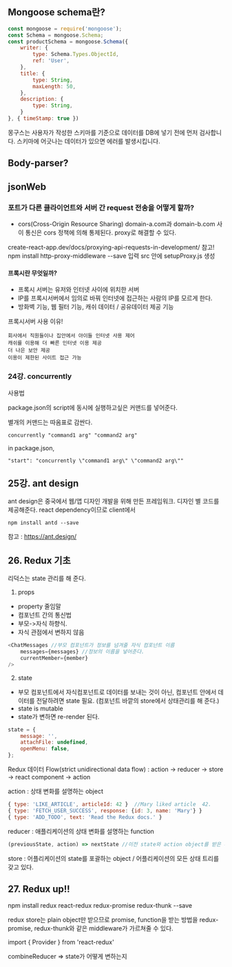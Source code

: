 ## Mongoose schema란?

```javascript
const mongoose = require('mongoose');
const Schema = mongoose.Schema;
const productSchema = mongoose.Schema({
    writer: {
        type: Schema.Types.ObjectId,
        ref: 'User',
    },
    title: {
        type: String,
        maxLength: 50,
    },
    description: {
        type: String,
    }
}, { timeStamp: true })
```
몽구스는 사용자가 작성한 스키마를 기준으로 데이터를 DB에 넣기 전에 먼저 검사합니다. 스키마에 어긋나는 데이터가 있으면 에러를 발생시킵니다.


## Body-parser?

## jsonWeb


### 포트가 다른 클라이언트와 서버 간 request 전송을 어떻게 할까?

- cors(Cross-Origin Resource Sharing)
domain-a.com과 domain-b.com 사이 통신은 cors 정책에 의해 통제된다.
proxy로 해결할 수 있다.

create-react-app.dev/docs/proxying-api-requests-in-development/ 참고!
npm install http-proxy-middleware --save 입력
src 안에 setupProxy.js 생성

#### 프록시란 무엇일까?
- 프록시 서버는 유저와 인터넷 사이에 위치한 서버
- IP를 프록시서버에서 임의로 바꿔 인터넷에 접근하는 사람의 IP를 모르게 한다.
- 방화벽 기능, 웹 필터 기능, 캐쉬 데이터 / 공유데이터 제공 기능

프록시서버 사용 이유!

    회사에서 직원들이나 집안에서 아이들 인터넷 사용 제어
    캐쉬를 이용해 더 빠른 인터넷 이용 제공
    더 나은 보안 제공
    이용이 제한된 사이트 접근 가능


### 24강. concurrently

사용법

package.json의 script에 동시에 실행하고싶은 커맨드를 넣어준다.

별개의 커맨드는 따옴표로 감싼다.

    concurrently "command1 arg" "command2 arg"

in package.json, 

    "start": "concurrently \"command1 arg\" \"command2 arg\""

## 25강. ant design

ant design은 중국에서 웹/앱 디자인 개발을 위해 만든 프레임워크.
디자인 별 코드를 제공해준다.
react dependency이므로 client에서

    npm install antd --save

참고 : https://ant.design/


## 26. Redux 기초

리덕스는 state 관리를 해 준다.

1. props
- property 줄임말 
- 컴포넌트 간의 통신법
- 부모->자식 하향식.
- 자식 관점에서 변하지 않음

```Javascript
<ChatMessages //부모 컴포넌트가 정보를 넘겨줄 자식 컴포넌트 이름
    messages={messages} //정보의 이름을 넣어준다.
    currentMember={member}
/>
```

2. state
- 부모 컴포넌트에서 자식컴포넌트로 데이터를 보내는 것이 아닌, 컴포넌트 안에서 데이터를 전달하려면 state 필요. (컴포넌트 바깥의 store에서 상태관리를 해 준다.)
- state is mutable
- state가 변하면 re-render 된다.

```Javascript
state = {
    message: '',
    attachFile: undefined,
    openMenu: false,
};
```

Redux 데이터 Flow(strict unidirectional data flow)
: action ->  reducer -> store -> react component -> action

action : 상태 변화를 설명하는 object
```Javascript
{ type: 'LIKE_ARTICLE', articleId: 42 }  //Mary liked article  42.
{ type: 'FETCH_USER_SUCCESS', response: {id: 3, name: 'Mary'} }
{ type: 'ADD_TODO', text: 'Read the Redux docs.' }
```

reducer : 애플리케이션의 상태 변화를 설명하는 function
```Javascript
(previousState, action) => nextState //이전 state와 action object를 받은 후에 next state를 return한다.
```

store : 어플리케이션의 state를 포괄하는 object / 어플리케이션의 모든 상태 트리를 갖고 있다.


## 27. Redux up!!

npm install redux react-redux redux-promise redux-thunk --save

redux store는 plain object만 받으므로 promise, function을 받는 방법을 redux-promise, redux-thunk와 같은 middleware가 가르쳐줄 수 있다. 

import { Provider } from 'react-redux'

combineReducer => state가 어떻게 변하는지 